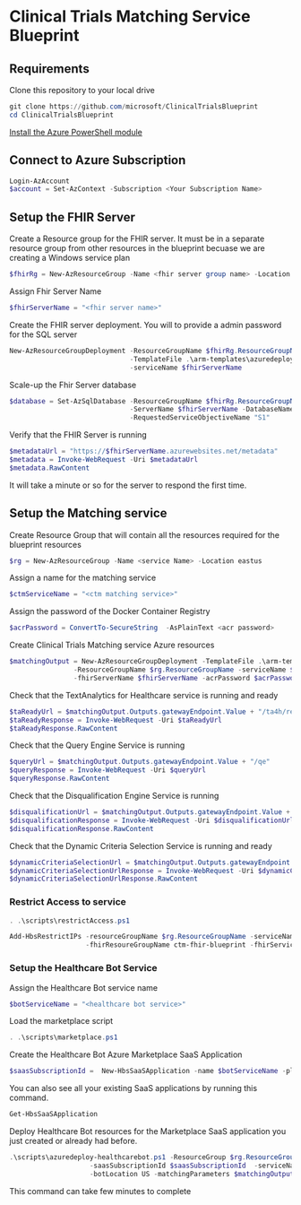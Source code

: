 # Clinical Trials Matching Service Blueprint

## Requirements

Clone this repository to your local drive

```Powershell
git clone https://github.com/microsoft/ClinicalTrialsBlueprint
cd ClinicalTrialsBlueprint
```

[Install the Azure PowerShell module](https://docs.microsoft.com/en-us/powershell/azure/install-az-ps?view=azps-3.3.0)

## Connect to Azure Subscription

```PowerShell
Login-AzAccount
$account = Set-AzContext -Subscription <Your Subscription Name>
```

## Setup the FHIR Server

Create a Resource group for the FHIR server. It must be in a separate resource group from other resources in the blueprint becuase we are creating a Windows service plan

```PowerShell
$fhirRg = New-AzResourceGroup -Name <fhir server group name> -Location eastus
```

Assign Fhir Server Name

```PowerShell
$fhirServerName = "<fhir server name>"
```

Create the FHIR server deployment. You will to provide a admin password for the SQL server

```PowerShell
New-AzResourceGroupDeployment -ResourceGroupName $fhirRg.ResourceGroupName `
                              -TemplateFile .\arm-templates\azuredeploy-fhir.json `
                              -serviceName $fhirServerName
```

Scale-up the Fhir Server database

```Powershell
$database = Set-AzSqlDatabase -ResourceGroupName $fhirRg.ResourceGroupName  `
                              -ServerName $fhirServerName -DatabaseName FHIR -Edition "Standard" `
                              -RequestedServiceObjectiveName "S1"  
```

Verify that the FHIR Server is running

```PowerShell
$metadataUrl = "https://$fhirServerName.azurewebsites.net/metadata" 
$metadata = Invoke-WebRequest -Uri $metadataUrl
$metadata.RawContent
```

It will take a minute or so for the server to respond the first time.

## Setup the Matching service

Create Resource Group that will contain all the resources required for the blueprint resources

```PowerShell
$rg = New-AzResourceGroup -Name <service Name> -Location eastus
```

Assign a name for the matching service

```Powershell
$ctmServiceName = "<ctm matching service>"
```

Assign the password of the Docker Container Registry

```Powershell
$acrPassword = ConvertTo-SecureString  -AsPlainText <acr password>
```

Create Clinical Trials Matching service Azure resources

```Powershell
$matchingOutput = New-AzResourceGroupDeployment -TemplateFile .\arm-templates\azuredeploy-ctm.json `
                -ResourceGroupName $rg.ResourceGroupName -serviceName $ctmServiceName `
                -fhirServerName $fhirServerName -acrPassword $acrPassword
```

Check that the TextAnalytics for Healthcare service is running and ready

```powershell
$taReadyUrl = $matchingOutput.Outputs.gatewayEndpoint.Value + "/ta4h/ready"
$taReadyResponse = Invoke-WebRequest -Uri $taReadyUrl
$taReadyResponse.RawContent
```

Check that the Query Engine Service is running

```powershell
$queryUrl = $matchingOutput.Outputs.gatewayEndpoint.Value + "/qe"
$queryResponse = Invoke-WebRequest -Uri $queryUrl
$queryResponse.RawContent
```

Check that the Disqualification Engine Service is running

```powershell
$disqualificationUrl = $matchingOutput.Outputs.gatewayEndpoint.Value + "/disq"
$disqualificationResponse = Invoke-WebRequest -Uri $disqualificationUrl
$disqualificationResponse.RawContent
```

Check that the Dynamic Criteria Selection Service is running and ready

```powershell
$dynamicCriteriaSelectionUrl = $matchingOutput.Outputs.gatewayEndpoint.Value + "/dcs"
$dynamicCriteriaSelectionUrlResponse = Invoke-WebRequest -Uri $dynamicCriteriaSelectionUrl
$dynamicCriteriaSelectionUrlResponse.RawContent
```

### Restrict Access to service

```Powershell
. .\scripts\restrictAccess.ps1
```

```powershell
Add-HbsRestrictIPs -resourceGroupName $rg.ResourceGroupName -serviceName $ctmServiceName `
                   -fhirResoureGroupName ctm-fhir-blueprint -fhirServiceName $fhirServerName
```

### Setup the Healthcare Bot Service

Assign the Healthcare Bot service name 

```Powershell
$botServiceName = "<healthcare bot service>"
```

Load the marketplace script

```powershell
. .\scripts\marketplace.ps1
```

Create the Healthcare Bot Azure Marketplace SaaS Application

```powershell
$saasSubscriptionId =  New-HbsSaaSApplication -name $botServiceName -planId free
```

You can also see all your existing SaaS applications by running this command. 

```powershell
Get-HbsSaaSApplication
```

Deploy Healthcare Bot resources for the Marketplace SaaS application you just created or already had before.

```powershell
.\scripts\azuredeploy-healthcarebot.ps1 -ResourceGroup $rg.ResourceGroupName `
                    -saasSubscriptionId $saasSubscriptionId  -serviceName $botServiceName `
                    -botLocation US -matchingParameters $matchingOutput.Outputs
```

This command can take few minutes to complete
